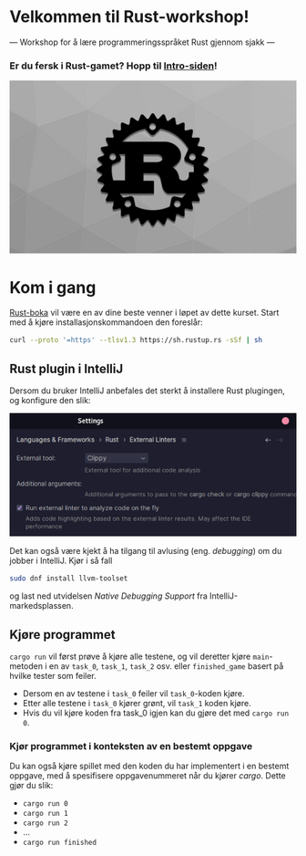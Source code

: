 # Velkommen til Rust-workshop!
 ― Workshop for å lære programmeringsspråket Rust gjennom sjakk ―

### Er du fersk i Rust-gamet? Hopp til [Intro-siden](./INTRO.md)!

![](./images/rust.jpg)

# Kom i gang
[Rust-boka](https://doc.rust-lang.org/book/) vil være en av dine beste venner i løpet av dette kurset. Start med å kjøre
installasjonskommandoen den foreslår:
```bash
curl --proto '=https' --tlsv1.3 https://sh.rustup.rs -sSf | sh
```

## Rust plugin i IntelliJ
Dersom du bruker IntelliJ anbefales det sterkt å installere Rust plugingen, og konfigure den slik:

![](images/intellijconfig.png)


Det kan også være kjekt å ha tilgang til avlusing (eng. *debugging*) om du jobber i IntelliJ. Kjør i så fall
```bash
sudo dnf install llvm-toolset
```
og last ned utvidelsen *Native Debugging Support* fra IntelliJ-markedsplassen.

## Kjøre programmet
`cargo run` vil først prøve å kjøre alle testene, og vil deretter kjøre `main`-metoden i en av `task_0`, `task_1`,
`task_2` osv. eller `finished_game` basert på hvilke tester som feiler.
 * Dersom en av testene i `task_0` feiler vil
`task_0`-koden kjøre.
 * Etter alle testene i `task_0` kjører grønt, vil `task_1` koden kjøre.
 * Hvis du vil kjøre koden fra task_0 igjen kan du gjøre det med `cargo run 0`.

### Kjør programmet i konteksten av en bestemt oppgave
Du kan også kjøre spillet med den koden du har implementert i en bestemt oppgave, med å spesifisere oppgavenummeret når
du kjører _cargo_. Dette gjør du slik:

 * `cargo run 0`
 * `cargo run 1`
 * `cargo run 2`
 * ...
 * `cargo run finished`